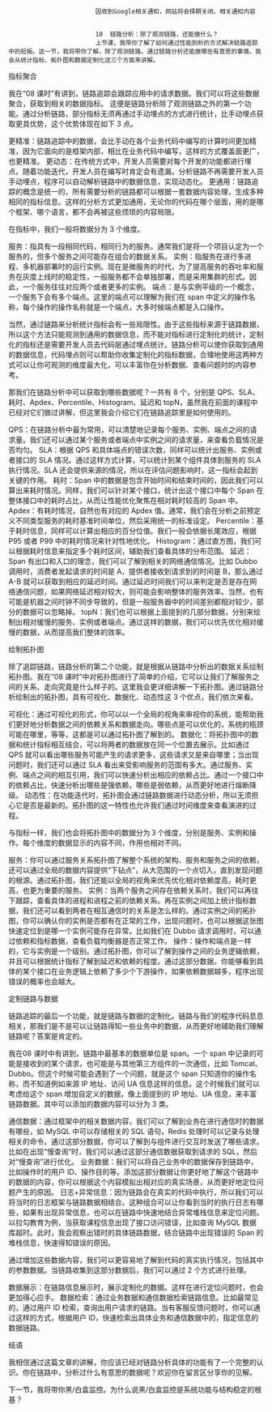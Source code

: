 
                            
                            因收到Google相关通知，网站将会择期关闭。相关通知内容
                            
                            
                            10  链路分析：除了观测链路，还能做什么？
                            上节课，我带你了解了如何通过性能剖析的方式解决链路追踪中的短板。这一节，我将带你了解，除了观测链路，通过链路分析还能做哪些有意思的事情。我会从统计指标、拓扑图和数据定制化这三个方面来讲解。

指标聚合

我在“08 课时”有讲到，链路追踪会跟踪应用中的请求数据。我们可以将这些数据聚合，获取到相关的数据指标。 这便是链路分析除了观测链路之外的第一个功能。通过分析链路，部分指标无须再通过手动埋点的方式进行统计，比手动埋点获取更具优势，这个优势体现在如下 3 点。


更精准：链路追踪中的数据，会比手动在各个业务代码中编写的计算时间更加精准，因为它面向的是框架内部，相比在业务代码中编写，这样的方式覆盖面更广，也更精准。
更动态：在传统方式中，开发人员需要对每个开发的功能都进行埋点。随着功能迭代，开发人员在编写时肯定会有遗漏。分析链路不再需要开发人员手动埋点，程序可以自动解析链路中的数据信息，实现动态化。
更通用：链路追踪的概念是统一的，所有需要分析的链路都可以根据一套数据内容处理，生成多种相同的指标信息。这样的分析方式更加通用，无论你的代码在哪个层面，用的是哪个框架、哪个语言，都不会再被这些烦琐的内容局限。


在指标中，我们一般将数据分为 3 个维度。


服务：指具有一段相同代码，相同行为的服务。通常我们是将一个项目认定为一个服务的，但多个服务之间可能存在组合的数据关系。
实例：指服务在进行多进程、多机器部署时的运行实例。现在是微服务的时代，为了提高服务的吞吐率和服务在灰度上线时的稳定性，一般服务都不会单独部署，而是采用集群的形式。因此，一个服务往往对应两个或者更多的实例。
端点：是与实例平级的一个概念，一个服务下会有多个端点。这里的端点可以理解为我们在 span 中定义的操作名称，每个操作的操作名称就是一个端点，大多时候端点都是入口操作。


当然，通过链路来分析统计指标会有一些局限性。由于这些指标来源于链路数据，所以这个方法只能观测到通用的数据信息，而不能对指标进行定制化的统计，定制化的指标还是需要开发人员去代码层通过埋点统计。链路分析可以使你获取到通用的数据信息，代码埋点则可以帮助你收集定制化的指标数据，合理地使用这两种方式可以让你可观测的维度最大化，可以丰富你在分析数据、查看问题时的内容参考。

那我们在链路分析中可以获取到哪些数据呢？一共有 8 个，分别是 QPS、SLA、耗时、Apdex、Percentile、Histogram、延迟和 topN，虽然我在前面的课程中已经对它们做过讲解，但这里我会介绍它们在链路追踪里是如何使用的。


QPS：在链路分析中最为常用，可以清楚地记录每个服务、实例、端点之间的请求量。我们还可以通过某个服务或者端点中实例之间的请求量，来查看负载情况是否均匀。
SLA：根据 QPS 和具体端点的错误次数，同样可以统计出服务、实例或者接口的 SLA 情况。通过这样方式计算，可以统计到某个组件具体到服务的 SLA 执行情况。SLA 还会提供来源的情况，所以在评估问题影响时，这一指标会起到关键的作用。
耗时：Span 中的数据是包含开始时间和结束时间的，因此我们可以算出来耗时情况。同样，我们可以针对某个接口，统计出这个接口中每个 Span 在整体接口中的耗时占比，从而让性能优化聚焦在相对耗时较高的 Span 中。
Apdex：有耗时情况，自然也有对应的 Apdex 值。通常，我们会在分析之前预定义不同类型服务的耗时基准时间单位，然后采用统一的标准设定。
Percentile：基于耗时信息，同样可以计算出相应的百分位值。我们一般会依据长尾效应，根据 P95 或者 P99 中的耗时情况来针对性地优化。
Histogram：通过直方图，我们可以根据耗时信息来指定多个耗时区间，辅助我们查看具体的分布范围。
延迟：Span 有出口和入口的理念，我们可以了解到相关的网络通信情况。比如 Dubbo 调用时，消费者发起请求的时间是 A，提供者接收到请求到的时间是 B，那么通过 A-B 就可以获取到相应的延迟时间。通过延迟时间我们可以来判定是否是存在网络通信问题，如果网络延迟相对较大，则可能会影响整体的服务效率。当然，也有可能是机器之间时钟不同步导致的，但是一般服务器中的时间差别都相对较少，部分的数据可以忽略掉。
topN：我们也可以根据上面提到的几部分数据，分别来绘制出相对缓慢的服务、实例或者端点。通过这样的数据，我们可以优先优化相对缓慢的数据，从而提高我们整体的效率。


绘制拓扑图

除了追踪链路，链路分析的第二个功能，就是根据从链路中分析出的数据关系绘制拓扑图。我在“08 课时”中对拓扑图进行了简单的介绍，它可以让我们了解服务之间的关系、走向究竟是什么样子的。这里我会更详细讲解一下拓扑图。通过链路分析绘制出的拓扑图，具有可视化、数据化、动态性这 3 个优点，我们依次来看。




可视化：通过可视化的形式，你可以以一个全局的视角来审视你的系统，能帮助我们更好地分析数据之间的依赖关系和数据走向。哪些点是可以优化的，系统的瓶颈可能在哪里，等等，这都是可以通过拓扑图了解到的。
数据化：将拓扑图中的数据和统计指标相互结合，可以将两者的数据放在同一个位置去展示。比如通过 QPS 就可以看出哪些服务可能产生的请求更多，这些请求又是来自哪里；当出现问题时，我们还可以通过 SLA 看出来受影响服务的范围有多大。通过服务、实例、端点之间的相互引用，我们可以快速分析出相应的依赖占比。通过一个接口中的依赖占比，快速分析出哪些是强依赖，哪些是弱依赖，从而更好地进行熔断降级。
动态性：在功能迭代时，拓扑图会通过链路数据进行动态分析，所以无须担心它是否是最新的。拓扑图的这一特性也允许我们通过时间维度来查看演进的过程。


与指标一样，我们也会将拓扑图中的数据分为３个维度，分别是服务、实例和操作。每个维度的数据显示的内容不同，作用也相对不同。


服务：你可以通过服务关系拓扑图了解整个系统的架构、服务和服务之间的依赖，还可以通过全局的数据内容提供“下钻点”，从大范围的一个点切入，直到发现问题的根源。通过拓扑图，我们还能以全局的视角来优先优化相对依赖度高，耗时更高，也更为重要的服务。
实例：当两个服务之间存在依赖关系时，我们可以再往下跟踪，查看具体的进程和进程之前的依赖关系。再在实例之间加上统计指标数据，我们还可以看到两者在相互通信时的关系是怎么样的。通过实例之间的拓扑图，你可以确认你的实例是否都有在正常的工作，出现问题时，也可以根据这张图快速定位到是哪一个实例可能存在异常。比如我们在 Dubbo 请求调用时，可以通过依赖和指标数据，查看负载均衡器是否正常工作。
操作：操作和端点是一样的，它与实例是一个级别。通过拓扑图，你可以了解到操作之间的业务逻辑依赖，并且可以根据统计指标了解到延迟和依赖的程度。通过这部分数据，你能够看到具体的某个接口在业务逻辑上依赖了多少个下游操作，如果依赖数据越多，程序出现错误的概率也会越大。


定制链路与数据

链路追踪的最后一个功能，就是链路与数据的定制化。链路与我们的程序代码息息相关，那我们是不是可以让链路得知一些业务中的数据，从而更好地辅助我们理解链路呢？答案是肯定的。

我在08 课时中有讲到，链路中最基本的数据单位是 span。一个 span 中记录的可能是接收到的某个请求，也可能是与其他第三方组件的一次通信，比如 Tomcat、Dubbo。但这个时候可能会遇到了一个问题，就是这个 span 只知道你的操作名称，而不知道例如来源 IP 地址、访问 UA 信息这样的信息。这个时候我们就可以考虑给这个 span 增加自定义的数据，像上面提到的 IP 地址、UA 信息，来丰富链路数据。其中可以添加的数据内容可以分为 3 类。


通信数据：通过框架中的相关数据内容，我们可以了解到业务在进行通信时的数据有哪些，如 MySQL 中可以存储相关的 SQL 语句，Redis 处理时可以记录与处理相关的命令。通过这部分数据，你可以了解到与组件进行交互时发送了哪些请求。比如在出现“慢查询”时，我们可以通过这部分通信数据获取到请求的 SQL，然后对“慢查询”进行优化。
业务数据：我们可以将自己业务中的数据保存到链路中，比如操作时的用户 ID、操作目的等。添加这部分数据让你更好地了解这个链路中的数据的内容，你可以根据这个内容模拟出相对应的真实场景，从而更好地定位问题产生的原因。
日志+异常信息：因为链路会在真实的代码中执行，所以我们可以将当时的日志框架与链路数据相结合。这种组合可以让你看到当时的执行日志有哪些，如果有出现异常信息，也可以在链路中快速地结合异常堆栈信息来定位问题。以拉勾教育为例，当获取课程信息出现了接口访问错误，比如查询 MySQL 数据库超时。此时，我会观察出错时的具体链路数据，结合链路中出现错误的 Span 的堆栈信息，快速得知错误的原因。


通过增加这些数据内容，我们可以更容易地了解到代码的真实执行情况，包括其中的参数数据。当链路收集到这部分数据后，我们可以通过 2 个方式进行处理。


数据展示：在链路信息展示时，展示定制化的数据。这样在进行定位问题时，也会更加得心应手。
数据检索：通过业务数据和通信数据检索链路信息。比如最常见的，通过用户 ID 检索，查询出用户请求的链路。当有客服反馈问题时，你可以通过这样的方式，根据用户 ID，快速检索出具体业务和通信数据中的，指定信息的数据链路。


结语

我相信通过这篇文章的讲解，你应该已经对链路分析具体的功能有了一个完整的认识。你在链路中，分析过什么有意思的数据呢？欢迎你在留言区分享你的见解。

下一节，我将带你黑/白盒监控。为什么说黑/白盒监控是系统功能与结构稳定的根基？

                        
                        
                            